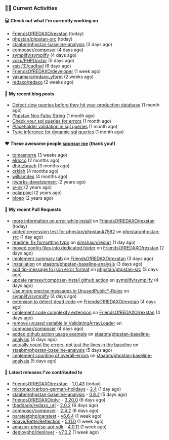 ### 👨‍💻 Current Activities


#### 💻 Check out what I'm currently working on

- [FriendsOfREDAXO/rexstan](https://github.com/FriendsOfREDAXO/rexstan) (today)
- [phpstan/phpstan-src](https://github.com/phpstan/phpstan-src) (today)
- [staabm/phpstan-baseline-analysis](https://github.com/staabm/phpstan-baseline-analysis) (3 days ago)
- [composer/composer](https://github.com/composer/composer) (4 days ago)
- [symplify/symplify](https://github.com/symplify/symplify) (4 days ago)
- [voku/PHPDoctor](https://github.com/voku/PHPDoctor) (5 days ago)
- [xsist10/cadfael](https://github.com/xsist10/cadfael) (6 days ago)
- [FriendsOfREDAXO/developer](https://github.com/FriendsOfREDAXO/developer) (1 week ago)
- [yakamara/redaxo_yform](https://github.com/yakamara/redaxo_yform) (2 weeks ago)
- [redaxo/redaxo](https://github.com/redaxo/redaxo) (2 weeks ago)


#### 📜 My recent blog posts

- [Detect slow queries before they hit your production database](https://staabm.github.io/2022/08/16/phpstan-dba-query-plan-analysis.html) (1 month ago)
- [Phpstan Non Falsy String](https://staabm.github.io/2022/08/11/phpstan-non-falsy-string.html) (1 month ago)
- [Check your sql queries for errors](https://staabm.github.io/2022/08/05/phpstan-dba-syntax-error-detection.html) (1 month ago)
- [Placeholder validation in sql queries](https://staabm.github.io/2022/07/30/phpstan-dba-placeholder-validation.html) (1 month ago)
- [Type inference for dynamic sql queries](https://staabm.github.io/2022/07/23/phpstan-dba-inference-placeholder.html) (1 month ago)


#### ❤️ These awesome people [sponsor me](https://github.com/sponsors/staabm) (thank you!)

- [tomasnorre](https://github.com/tomasnorre) (3 weeks ago)
- [elricco](https://github.com/elricco) (2 months ago)
- [dhirtzbruch](https://github.com/dhirtzbruch) (3 months ago)
- [orklah](https://github.com/orklah) (4 months ago)
- [williamdes](https://github.com/williamdes) (4 months ago)
- [itworks-development](https://github.com/itworks-development) (2 years ago)
- [w-sk](https://github.com/w-sk) (2 years ago)
- [polarpixel](https://github.com/polarpixel) (2 years ago)
- [bloep](https://github.com/bloep) (2 years ago)


#### 🔨 My recent Pull Requests

- [more information on error while install](https://github.com/FriendsOfREDAXO/rexstan/pull/121) on [FriendsOfREDAXO/rexstan](https://github.com/FriendsOfREDAXO/rexstan) (today)
- [added regression test for phpstan/phpstan#7562](https://github.com/phpstan/phpstan-src/pull/1731) on [phpstan/phpstan-src](https://github.com/phpstan/phpstan-src) (1 day ago)
- [readme: fix formatting typo](https://github.com/simshaun/recurr/pull/202) on [simshaun/recurr](https://github.com/simshaun/recurr) (1 day ago)
- [moved config files into dedicated folder](https://github.com/FriendsOfREDAXO/rexstan/pull/118) on [FriendsOfREDAXO/rexstan](https://github.com/FriendsOfREDAXO/rexstan) (2 days ago)
- [implement summary tab](https://github.com/FriendsOfREDAXO/rexstan/pull/117) on [FriendsOfREDAXO/rexstan](https://github.com/FriendsOfREDAXO/rexstan) (3 days ago)
- [Installation](https://github.com/staabm/phpstan-baseline-analysis/pull/71) on [staabm/phpstan-baseline-analysis](https://github.com/staabm/phpstan-baseline-analysis) (3 days ago)
- [add tip-message to json error format](https://github.com/phpstan/phpstan-src/pull/1727) on [phpstan/phpstan-src](https://github.com/phpstan/phpstan-src) (3 days ago)
- [update ramsey/composer-install github action](https://github.com/symplify/symplify/pull/4403) on [symplify/symplify](https://github.com/symplify/symplify) (4 days ago)
- [Use more precise messages in UnusedPublic*-Rules](https://github.com/symplify/symplify/pull/4402) on [symplify/symplify](https://github.com/symplify/symplify) (4 days ago)
- [extension to detect dead code](https://github.com/FriendsOfREDAXO/rexstan/pull/112) on [FriendsOfREDAXO/rexstan](https://github.com/FriendsOfREDAXO/rexstan) (4 days ago)
- [implement code complexity extension](https://github.com/FriendsOfREDAXO/rexstan/pull/111) on [FriendsOfREDAXO/rexstan](https://github.com/FriendsOfREDAXO/rexstan) (4 days ago)
- [remove unused variable in ValidatingArrayLoader](https://github.com/composer/composer/pull/11063) on [composer/composer](https://github.com/composer/composer) (4 days ago)
- [added github action usage example](https://github.com/staabm/phpstan-baseline-analysis/pull/70) on [staabm/phpstan-baseline-analysis](https://github.com/staabm/phpstan-baseline-analysis) (4 days ago)
- [actually count the errors, not just the lines in the baseline](https://github.com/staabm/phpstan-baseline-analysis/pull/69) on [staabm/phpstan-baseline-analysis](https://github.com/staabm/phpstan-baseline-analysis) (5 days ago)
- [implement counting of overall-errors](https://github.com/staabm/phpstan-baseline-analysis/pull/68) on [staabm/phpstan-baseline-analysis](https://github.com/staabm/phpstan-baseline-analysis) (5 days ago)


#### 🔭 Latest releases I've contributed to

- [FriendsOfREDAXO/rexstan](https://github.com/FriendsOfREDAXO/rexstan) - [1.0.43](https://github.com/FriendsOfREDAXO/rexstan/releases/tag/1.0.43) (today)
- [micronax/carbon-german-holidays](https://github.com/micronax/carbon-german-holidays) - [2.4](https://github.com/micronax/carbon-german-holidays/releases/tag/2.4) (1 day ago)
- [staabm/phpstan-baseline-analysis](https://github.com/staabm/phpstan-baseline-analysis) - [0.8.2](https://github.com/staabm/phpstan-baseline-analysis/releases/tag/0.8.2) (5 days ago)
- [FriendsOfREDAXO/plyr](https://github.com/FriendsOfREDAXO/plyr) - [3.20.0](https://github.com/FriendsOfREDAXO/plyr/releases/tag/3.20.0) (6 days ago)
- [tbaddade/redaxo_url](https://github.com/tbaddade/redaxo_url) - [2.0.2](https://github.com/tbaddade/redaxo_url/releases/tag/2.0.2) (6 days ago)
- [composer/composer](https://github.com/composer/composer) - [2.4.2](https://github.com/composer/composer/releases/tag/2.4.2) (6 days ago)
- [paratestphp/paratest](https://github.com/paratestphp/paratest) - [v6.6.4](https://github.com/paratestphp/paratest/releases/tag/v6.6.4) (1 week ago)
- [Roave/BetterReflection](https://github.com/Roave/BetterReflection) - [5.11.0](https://github.com/Roave/BetterReflection/releases/tag/5.11.0) (1 week ago)
- [amazon-php/sp-api-sdk](https://github.com/amazon-php/sp-api-sdk) - [4.0.11](https://github.com/amazon-php/sp-api-sdk/releases/tag/4.0.11) (1 week ago)
- [deployphp/deployer](https://github.com/deployphp/deployer) - [v7.0.2](https://github.com/deployphp/deployer/releases/tag/v7.0.2) (1 week ago)

